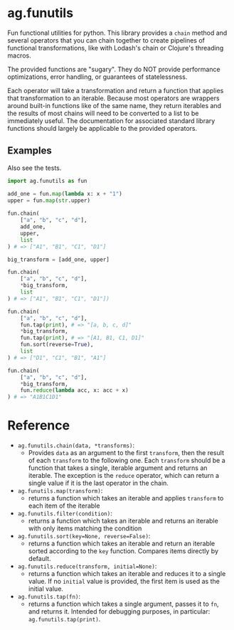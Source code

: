 # ag.funutils
Fun functional utilities for python. This library provides a `chain` method and several operators that you can chain together to create pipelines of functional transformations, like with Lodash's chain or Clojure's threading macros.

The provided functions are "sugary". They do NOT provide performance optimizations, error handling, or guarantees of statelessness.

Each operator will take a transformation and return a function that applies that transformation to an iterable. Because most operators are wrappers around built-in functions like of the same name, they return iterables and the results of most chains will need to be converted to a list to be immediately useful. The documentation for associated standard library functions should largely be applicable to the provided operators.

## Examples
Also see the tests.

```python
import ag.funutils as fun

add_one = fun.map(lambda x: x + "1")
upper = fun.map(str.upper)
    
fun.chain(
    ["a", "b", "c", "d"],
    add_one,
    upper,
    list
) # => ["A1", "B1", "C1", "D1"]

big_transform = [add_one, upper]

fun.chain(
    ["a", "b", "c", "d"],
    *big_transform,
    list
) # => ["A1", "B1", "C1", "D1"])

fun.chain(
    ["a", "b", "c", "d"],
    fun.tap(print), # => "[a, b, c, d]"
    *big_transform,
    fun.tap(print), # => "[A1, B1, C1, D1]"
    fun.sort(reverse=True),
    list
) # => ["D1", "C1", "B1", "A1"]

fun.chain(
    ["a", "b", "c", "d"],
    *big_transform,
    fun.reduce(lambda acc, x: acc + x)
) # => "A1B1C1D1"
```

# Reference
- `ag.funutils.chain(data, *transforms)`:
  - Provides `data` as an argument to the first `transform`, then the result of each `transform` to the following one. Each `transform` should be a function that takes a single, iterable argument and returns an iterable. The exception is the `reduce` operator, which can return a single value if it is the last operator in the chain.
- `ag.funutils.map(transform)`:
  - returns a function which takes an iterable and applies `transform` to each item of the iterable
- `ag.funutils.filter(condition)`:
  - returns a function which takes an iterable and returns an iterable with only items matching the condition
- `ag.funutils.sort(key=None, reverse=False)`:
  - returns a function which takes an iterable and return an iterable sorted according to the `key` function. Compares items directly by default.
- `ag.funutils.reduce(transform, initial=None)`:
  - returns a function which takes an iterable and reduces it to a single value. If no `initial` value is provided, the first item is used as the initial value.
- `ag.funutils.tap(fn)`:
  - returns a function which takes a single argument, passes it to `fn`, and returns it. Intended for debugging purposes, in particular: `ag.funutils.tap(print)`.
